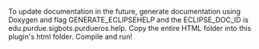 To update documentation in the future, generate documentation using Doxygen and flag GENERATE_ECLIPSEHELP and the ECLIPSE_DOC_ID is edu.purdue.sigbots.purdueros.help. Copy the entire HTML folder into this plugin's html folder. Compile and run!
